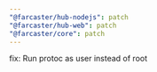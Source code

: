 ```yaml
---
"@farcaster/hub-nodejs": patch
"@farcaster/hub-web": patch
"@farcaster/core": patch
---
```


fix: Run protoc as user instead of root
